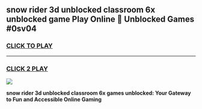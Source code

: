 
## snow rider 3d unblocked classroom 6x unblocked game Play Online 👋 Unblocked Games #0sv04
<h3>
<a href="https://premium.freeplayer.one?title=snow_rider_3d_unblocked_classroom_6x&ref=21F">CLICK TO PLAY</a></h3>
<hr>

<h3>
<a href="https://premium.freeplayer.one?title=snow_rider_3d_unblocked_classroom_6x&ref=21F">CLICK 2 PLAY</a>
  
</h3>

<a href="https://premium.freeplayer.one?title=snow_rider_3d_unblocked_classroom_6x&ref=21F/"><img src="https://clearcache.store/games.png"></a>


**snow rider 3d unblocked classroom 6x games unblocked: Your Gateway to Fun and Accessible Online Gaming**

